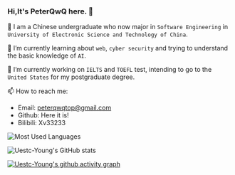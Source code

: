 ### Hi,It's PeterQwQ here. 👋

<!--
**Uestc-Young/Uestc-Young** is a ✨ _special_ ✨ repository because its `README.md` (this file) appears on your GitHub profile.

Here are some ideas to get you started:

- 🔭 I’m currently working on ...
- 🌱 I’m currently learning ...
- 👯 I’m looking to collaborate on ...
- 🤔 I’m looking for help with ...
- 💬 Ask me about ...
- 📫 How to reach me: ...
- 😄 Pronouns: ...
- ⚡ Fun fact: ...
-->
🎉 I am a Chinese undergraduate who now major in `Software Engineering` in `University of Electronic Science and Technology of China`.  
  
🌱 I’m currently learning about `web`, `cyber security` and trying to understand the basic knowledge of `AI`.  

🔭 I’m currently working on `IELTS` and `TOEFL` test, intending to go to the `United States` for my postgraduate degree.
  
📫 How to reach me: 
   - Email: peterqwqtop@gmail.com
   - Github: Here it is!
   - Bilibili: Xv33233
  
![Most Used Languages](https://github-readme-stats-eight-beige.vercel.app/api/top-langs/?username=Uestc-Young&layout=compact&theme=github_dark&langs_count=8)  

![Uestc-Young's GitHub stats](https://github-readme-stats.vercel.app/api?username=Uestc-Young&show_icons=true&theme=radical)  

[![Uestc-Young's github activity graph](https://github-readme-activity-graph.vercel.app/graph?username=Uestc-Young&theme=dracula)](https://github.com/Uestc-Young/github-readme-activity-graph)
